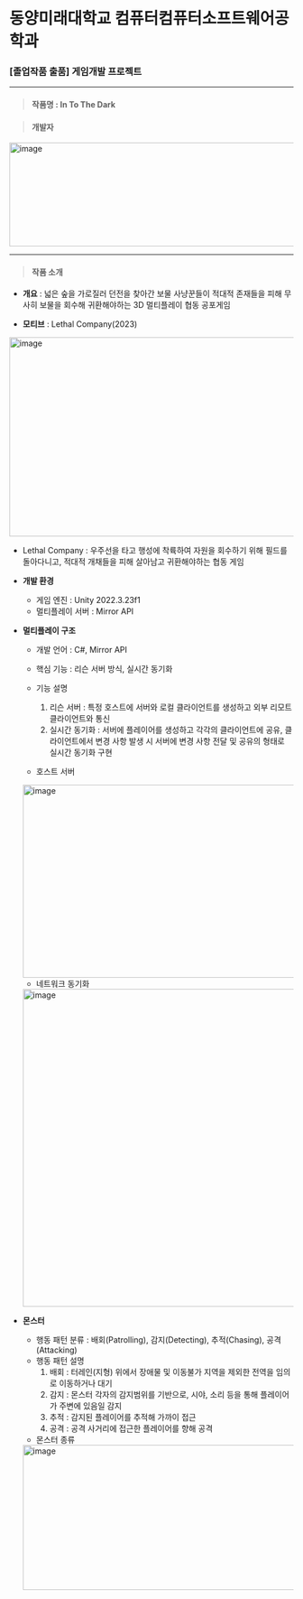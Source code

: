 # 동양미래대학교 컴퓨터컴퓨터소프트웨어공학과
### [졸업작품 출품] 게임개발 프로젝트

***

> #### 작품명 : In To The Dark

> #### 개발자
<img width="736" height="184" alt="image" src="https://github.com/user-attachments/assets/23c24922-654a-4fee-b20b-104141961876" />

***

> #### 작품 소개
- __개요__ : 넓은 숲을 가로질러 던전을 찾아간 보물 사냥꾼들이 적대적 존재들을 피해 무사히 보물을 회수해 귀환해야하는 3D 멀티플레이 협동 공포게임

- __모티브__ : Lethal Company(2023)
<img width="616" height="353" alt="image" src="https://github.com/user-attachments/assets/ee44d3c0-9ba4-41db-97ab-265fb3df044b" />

  - Lethal Company : 우주선을 타고 행성에 착륙하여 자원을 회수하기 위해 필드를 돌아다니고, 적대적 개채들을 피해 살아남고 귀환해야하는 협동 게임

- __개발 환경__
  - 게임 엔진 : Unity 2022.3.23f1
  - 멀티플레이 서버 : Mirror API

- __멀티플레이 구조__
  - 개발 언어 : C#, Mirror API
  - 핵심 기능 : 리슨 서버 방식, 실시간 동기화
  - 기능 설명
     1) 리슨 서버 : 특정 호스트에 서버와 로컬 클라이언트를 생성하고 외부 리모트 클라이언트와 통신
     2) 실시간 동기화 : 서버에 플레이어를 생성하고 각각의 클라이언트에 공유, 클라이언트에서 변경 사항 발생 시 서버에 변경 사항 전달 및 공유의 형태로 실시간 동기화 구현

  - 호스트 서버
  <img width="802" height="342" alt="image" src="https://github.com/user-attachments/assets/955ca9f7-fef3-41a1-a469-29922dbe0044" />

  - 네트워크 동기화
  <img width="785" height="563" alt="image" src="https://github.com/user-attachments/assets/f825927d-49b5-4b2d-b606-8807dde247cd" />

- __몬스터__
  - 행동 패턴 분류 : 배회(Patrolling), 감지(Detecting), 추적(Chasing), 공격(Attacking)
  - 행동 패턴 설명
    1) 배회 : 터레인(지형) 위에서 장애물 및 이동불가 지역을 제외한 전역을 임의로 이동하거나 대기
    2) 감지 : 몬스터 각자의 감지범위를 기반으로, 시야, 소리 등을 통해 플레이어가 주변에 있음일 감지
    3) 추적 : 감지된 플레이어를 추적해 가까이 접근
    4) 공격 : 공격 사거리에 접근한 플레이어를 향해 공격
  - 몬스터 종류
  <img width="1149" height="257" alt="image" src="https://github.com/user-attachments/assets/54ceebbd-dcf4-41de-84c7-f29027fa2f52" />


